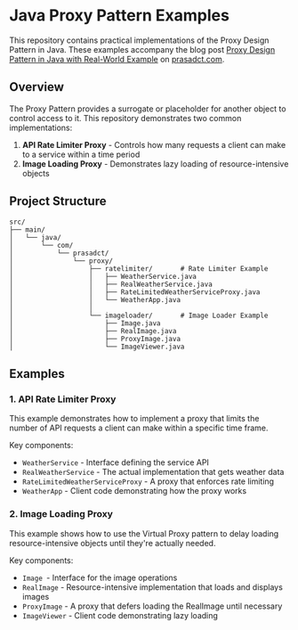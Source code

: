 # Java Proxy Pattern Examples

This repository contains practical implementations of the Proxy Design Pattern in Java. These examples accompany the blog post [Proxy Design Pattern in Java with Real-World Example](https://prasadct.com/java/proxy-design-pattern-in-java/) on [prasadct.com](https://prasadct.com/).

## Overview

The Proxy Pattern provides a surrogate or placeholder for another object to control access to it. This repository demonstrates two common implementations:

1. **API Rate Limiter Proxy** - Controls how many requests a client can make to a service within a time period
2. **Image Loading Proxy** - Demonstrates lazy loading of resource-intensive objects

## Project Structure
```
src/
├── main/
│   └── java/
│       └── com/
│           └── prasadct/
│               └── proxy/
│                   ├── ratelimiter/       # Rate Limiter Example
│                   │   ├── WeatherService.java
│                   │   ├── RealWeatherService.java
│                   │   ├── RateLimitedWeatherServiceProxy.java
│                   │   └── WeatherApp.java
│                   │
│                   └── imageloader/       # Image Loader Example
│                       ├── Image.java
│                       ├── RealImage.java
│                       ├── ProxyImage.java
│                       └── ImageViewer.java
```

## Examples

### 1. API Rate Limiter Proxy

This example demonstrates how to implement a proxy that limits the number of API requests a client can make within a specific time frame.

Key components:
- `WeatherService` - Interface defining the service API
- `RealWeatherService` - The actual implementation that gets weather data
- `RateLimitedWeatherServiceProxy` - A proxy that enforces rate limiting
- `WeatherApp` - Client code demonstrating how the proxy works

### 2. Image Loading Proxy
This example shows how to use the Virtual Proxy pattern to delay loading resource-intensive objects until they're actually needed.
   
Key components:
- `Image `- Interface for the image operations
- `RealImage` - Resource-intensive implementation that loads and displays images
- `ProxyImage` - A proxy that defers loading the RealImage until necessary
- `ImageViewer` - Client code demonstrating lazy loading